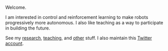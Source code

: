 Welcome.

I am interested in control and reinforcement learning to make robots progressively more autonomous.
I also like teaching as a way to participate in building the future.

See my [research](https://tttor.github.io/research.html), [teaching](https://tttor.github.io/teach.html), and [other](https://tttor.github.io/others.html) stuff.
I also maintain this [Twitter account](https://twitter.com/tttorrr/likes).



